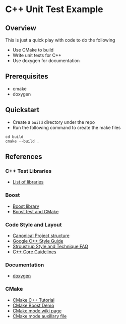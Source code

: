# C++ Unit Test Example

## Overview

This is just a quick play with code to do the following

* Use CMake to build
* Write unit tests for C++
* Use doxygen for documentation

## Prerequisites

* cmake
* doxygen


## Quickstart

* Create a `build` directory under the repo 
* Run the following command to create the make files

```
cd build
cmake --build .
```


## References

### C++ Test Libraries

* [List of libraries](https://en.wikipedia.org/wiki/List_of_unit_testing_frameworks#C++)


### Boost

* [Boost library](https://en.wikipedia.org/wiki/Boost_(C%2B%2B_libraries))
* [Boost test and CMake](https://www.boost.org/doc/libs/1_68_0/libs/test/doc/html/boost_test/section_faq.html)


### Code Style and Layout

* [Canonical Project structure](https://www.open-std.org/jtc1/sc22/wg21/docs/papers/2018/p1204r0.html)
* [Google C++ Style Guide](https://google.github.io/styleguide/cppguide.html)
* [Stroustrup Style and Technique FAQ](https://www.stroustrup.com/bs_faq2.html)
* [C++ Core Guidelines](https://github.com/isocpp/CppCoreGuidelines/blob/master/CppCoreGuidelines.md)


### Documentation

* [doxygen](https://doxygen.nl/index.html)


### CMake

* [CMake C++ Tutorial](https://cmake.org/cmake/help/latest/guide/tutorial/A%20Basic%20Starting%20Point.html)
* [CMake Boost Demo](https://www.open-std.org/jtc1/sc22/wg21/docs/papers/2018/p1204r0.html)
* [CMake mode wiki page](https://www.emacswiki.org/emacs/CMakeMode)
* [CMake mode auxillary file](https://github.com/Kitware/CMake/blob/master/Auxiliary/cmake-mode.el)
